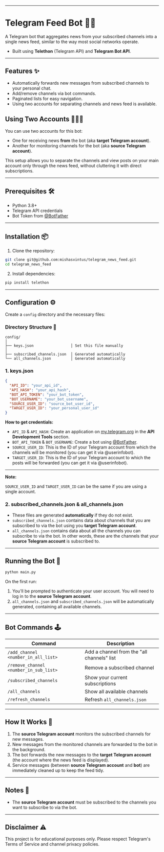 
---

# Telegram Feed Bot 🤖📰

A Telegram bot that aggregates news from your subscribed channels into a single news feed, similar to the way most social networks operate.

- Built using **Telethon** (Telegram API) and **Telegram Bot API**.

---

## Features ✨

- Automatically forwards new messages from subscribed channels to your personal chat.
- Add/remove channels via bot commands.
- Paginated lists for easy navigation.
- Using two accounts for separating channels and news feed is available.
## Using Two Accounts 🧑‍🤝‍🧑

You can use two accounts for this bot:

- One for receiving news **from** the bot (aka **target Telegram account**).
- Another for monitoring channels for the bot (aka **source Telegram account**).

This setup allows you to separate the channels and view posts on your main account only through the news feed, without cluttering it with direct subscriptions.

---

## Prerequisites 🛠️

- Python 3.8+
- Telegram API credentials
- Bot Token from [@BotFather](https://t.me/BotFather)

---

## Installation 📦

1. Clone the repository:

```bash
git clone git@github.com:mishasvintus/telegram_news_feed.git
cd telegram_news_feed
```

2. Install dependencies:

```bash
pip install telethon
```

---

## Configuration ⚙️

Create a `config` directory and the necessary files:

### Directory Structure 📂

```
config/
│
├── keys.json                 │ Set this file manually
│
├── subscribed_channels.json  │ Generated automatically
└── all_channels.json         │ Generated automatically
```

### 1. keys.json

```json
{
  "API_ID": "your_api_id",
  "API_HASH": "your_api_hash",
  "BOT_API_TOKEN": "your_bot_token",
  "BOT_USERNAME": "your_bot_username",
  "SOURCE_USER_ID": "source_bot_user_id",
  "TARGET_USER_ID": "your_personal_user_id"
}
```

**How to get credentials:**

- `API_ID` & `API_HASH`: Create an application on [my.telegram.org](https://my.telegram.org) in the **API Development Tools** section.
- `BOT_API_TOKEN` & `BOT_USERNAME`: Create a bot using [@BotFather](https://t.me/BotFather).
- `SOURCE_USER_ID`: This is the ID of your Telegram account from which the channels will be monitored (you can get it via @userinfobot).
- `TARGET_USER_ID`: This is the ID of your Telegram account to which the posts will be forwarded (you can get it via @userinfobot).

---
**Note:**

`SOURCE_USER_ID` and `TARGET_USER_ID` can be the same if you are using a single account.

### 2. subscribed_channels.json & all_channels.json

- These files are generated **automatically** if they do not exist.
- `subscribed_channels.json` contains data about channels that you are subscribed to via the bot using you **target Telegram account**.
- `all_channels.json` contains data about all the channels you can subscribe to via the bot. In other words, these are the channels that your **source Telegram account** is subscribed to.

---

## Running the Bot 🏃

```bash
python main.py
```

On the first run:

1. You'll be prompted to authenticate your user account. You will need to log in to the **source Telegram account**.
2. `all_channels.json` and `subscribed_channels.json` will be automatically generated, containing all available channels.

---

## Bot Commands 🕹️

| Command                                | Description                        |
|----------------------------------------|------------------------------------|
| `/add_channel <number_in_all_list>`    | Add a channel from the "all channels" list |
| `/remove_channel <number_in_sub_list>` | Remove a subscribed channel        |
| `/subscribed_channels`                 | Show your current subscriptions    |
| `/all_channels`                        | Show all available channels        |
| `/refresh_channels`                    | Refresh `all_channels.json`        |

---

## How It Works 🔧
1. The **source Telegram account** monitors the subscribed channels for new messages.
2. New messages from the monitored channels are forwarded to the bot in the background.
3. The bot forwards the new messages to the **target Telegram account** (the account where the news feed is displayed).
4. Service messages (between **source Telegram account** and **bot**) are immediately cleaned up to keep the feed tidy.

---

## Notes 📝

- The **source Telegram account** must be subscribed to the channels you want to subscribe to via the bot.

---

## Disclaimer ⚠️

This project is for educational purposes only. Please respect Telegram's Terms of Service and channel privacy policies.

